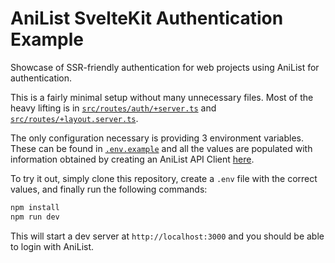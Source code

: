 # AniList SvelteKit Authentication Example

Showcase of SSR-friendly authentication for web projects using AniList for authentication.

This is a fairly minimal setup without many unnecessary files. Most of the heavy lifting is in [`src/routes/auth/+server.ts`](src/routes/auth/+server.ts) and [`src/routes/+layout.server.ts`](src/routes/%2Blayout.server.ts).

The only configuration necessary is providing 3 environment variables. These can be found in [`.env.example`](.env.example) and all the values are populated with information obtained by creating an AniList API Client [here](https://anilist.co/settings/developer).

To try it out, simply clone this repository, create a `.env` file with the correct values, and finally run the following commands:

```bash
npm install
npm run dev
```

This will start a dev server at `http://localhost:3000` and you should be able to login with AniList.